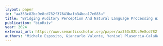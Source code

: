 ```yaml
---
layout: paper
id: "aa353c82bc9e8cd782f37643bafb34bca17e683a"
title: "Bridging Auditory Perception And Natural Language Processing With Semantically Informed Deep Neural Networks"
publication: "bioRxiv"
year: 2024
external_url: https://www.semanticscholar.org/paper/aa353c82bc9e8cd782f37643bafb34bca17e683a
authors: "Michele Esposito, Giancarlo Valente, Yenisel Plasencia-Calaña, M. Dumontier, Bruno L. Giordano, Elia Formisano"
---
```

